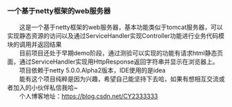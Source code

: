 ### 一个基于netty框架的web服务器
&emsp;&emsp;这是一个基于netty框架的web服务器，基本功能类似于tomcat服务器，可以实现静态资源的访问以及通过ServiceHandler实现Controller功能进行业务代码模块的调用并返回结果<br>
&emsp;&emsp;目前项目还处于早期demo阶段，通过测验可以实现的功能有请求html静态页面，通过ServiceHandler实现用HttpResponse返回字符串并显示在浏览器上。<br>
&emsp;&emsp;项目依赖于netty 5.0.0.Alpha2版本，IDE使用的是idea<br>
&emsp;&emsp;能有这个项目纯粹是因为兴趣，希望自己能坚持下去哈，如果有想相互交流或者加入的小伙伴私信我哈~<br>
&emsp;&emsp;个人博客地址：https://blog.csdn.net/CY2333333
